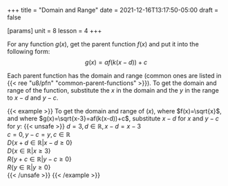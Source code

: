 +++
title = "Domain and Range"
date = 2021-12-16T13:17:50-05:00
draft = false

[params]
unit = 8
lesson = 4
+++

For any function $g(x)$, get the parent function $f(x)$ and put it into the following form:
$$g(x)=af(k(x-d))+c$$

Each parent function has the domain and range (common ones are listed in {{< ree "u8/pfn" "common-parent-functions" >}}).
To get the domain and range of the function,
substitute the $x$ in the domain and the $y$ in the range to
$x-d$ and $y-c$.

{{< example >}}
To get the domain and range of $(x)$,
where $f(x)=\sqrt{x}$,
and where $g(x)=\sqrt{x-3}=af(k(x-d))+c$,
substitute $x-d$ for $x$ and $y-c$ for $y$:
{{< unsafe >}}
$d=3, d\in \mathbb{R}, x-d=x-3$<br />
$c=0, y-c=y, c\in \mathbb{R}$<br />
$D\{x+d\in \mathbb{R} | x-d\ge 0\}$<br />
$D\{x\in \mathbb{R} | x\ge 3\}$<br />
$R\{y+c\in \mathbb{R} | y-c\ge 0\}$<br />
$R\{y\in \mathbb{R} | y\ge 0\}$<br />
{{< /unsafe >}}
{{< /example >}}
